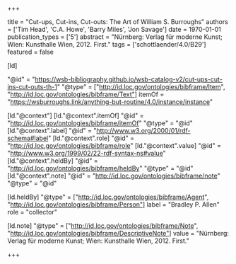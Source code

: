 +++

title = "Cut-ups, Cut-ins, Cut-outs: The Art of William S. Burroughs"
authors = ['Tim Head', 'C.A. Howe', 'Barry Miles', 'Jon Savage']
date = 1970-01-01
publication_types = ['5']
abstract = "Nürnberg: Verlag für moderne Kunst; Wien: Kunsthalle Wien, 2012. First."
tags = ['schottlaender/4.0/B29']
featured = false

[ld]

"@id" = "https://wsb-bibliography.github.io/wsb-catalog-v2/cut-ups-cut-ins-cut-outs-th-1"
"@type" = ["http://id.loc.gov/ontologies/bibframe/Item", "http://id.loc.gov/ontologies/bibframe/Text"]
itemOf = "https://wsburroughs.link/anything-but-routine/4.0/instance/instance"

[ld."@context"]
    [ld."@context".itemOf]
    "@id" = "http://id.loc.gov/ontologies/bibframe/itemOf"
    "@type" = "@id"
    [ld."@context".label]
    "@id" = "http://www.w3.org/2000/01/rdf-schema#label"
    [ld."@context".role]
    "@id" = "http://id.loc.gov/ontologies/bibframe/role"
    [ld."@context".value]
    "@id" = "http://www.w3.org/1999/02/22-rdf-syntax-ns#value"
    [ld."@context".heldBy]
    "@id" = "http://id.loc.gov/ontologies/bibframe/heldBy"
    "@type" = "@id"
    [ld."@context".note]
    "@id" = "http://id.loc.gov/ontologies/bibframe/note"
    "@type" = "@id"

[ld.heldBy]
"@type" = ["http://id.loc.gov/ontologies/bibframe/Agent", "http://id.loc.gov/ontologies/bibframe/Person"]
label = "Bradley P. Allen"
role = "collector"

[ld.note]
"@type" = ["http://id.loc.gov/ontologies/bibframe/Note", "http://id.loc.gov/ontologies/bibframe/DescriptiveNote"]
value = "Nürnberg: Verlag für moderne Kunst; Wien: Kunsthalle Wien, 2012. First."

+++
